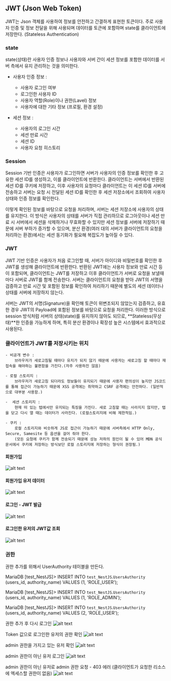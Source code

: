 ## JWT (Json Web Token)
JWT는 Json 객체를 사용하여 정보를 안전하고 간결하게 표현한 토큰이다.
주로 사용자 인증 및 정보 전달을 위해 사용되며 데이터를 토큰에 포함하며 state를 클라이언트에 저장한다. (Stateless Authentication)

### state
state(상태)란 사용자 인증 정보나 사용자와 서버 간이 세션 정보를 포함한 데이터를 서버 측에서 유지 관리하는 것을 의미한다.

- 사용자 인증 정보 : 
    - 사용자 로그인 여부
    - 로그인한 사용자 ID
    - 사용자 역할(Role)이나 권한(Lavel) 정보
    - 사용자에 대한 기타 정보 (프로필, 환경 설정)

- 세션 정보 : 
    - 사용자의 로그인 시간
    - 세션 만료 시간
    - 세션 ID
    - 사용자 요청 히스토리

### Session
Session 기반 인증은 사용자가 로그인하면 서버가 사용자의 인증 정보를 확인한 후 고유한 세션 ID를 생성하고, 이를 클라이언트에 반환한다. 
클라이언트는 서버에서 반환된 세션 ID를 쿠키에 저장하고, 이후 사용자의 요청마다 클라이언트는 이 세션 ID를 서버에 전송하고 서버는 요청 시 전달된 세션 ID를 확인한 후 
세션 저장소에서 조회하여 사용자 상태와 인증 정보를 확인한다.

이렇게 확인된 정보를 바탕으로 요청을 처리하며, 서버는 세션 저장소에 사용자의 상태를 유지한다. 이 방식은 사용자의 상태를 서버가 직접 관리하므로
로그아웃이나 세션 만료 시 서버에서 세션을 삭제하거나 무효화할 수 있지만 세션 정보를 서버에 저장하기 때문에 서버 부하가 증가할 수 있으며, 
분산 환경(여러 대의 서버가 클라이언트의 요청을 처리하는 환경)에서는 세션 동기화가 필요해 복잡도가 높아질 수 있다.


### JWT
JWT 기반 인증은 사용자가 처음 로그인할 때, 서버가 아이디와 비밀번호를 확인한 후 JWT를 생성해 클라이언트에 반환한다. 
반환된 JWT에는 사용자 정보와 만료 시간 등이 포함되며, 클라이언트는 JWT를 저장하고 이후 클라이언트가 서버로 요청을 보낼때 마다 서버로 JWT를 함께 전송한다. 
서버는 클라이언트의 요청을 받아 JWT의 서명을 검증하고 만료 시간 및 포함된 정보를 확인하여 처리하기 때문에 별도의 세션 데이터나 상태를 서버에 저장하지 않는다.

서버는 JWT의 서명(Signature)을 확인해 토큰이 위변조되지 않았는지 검증하고, 유효한 경우 JWT의 Payload에 포함된 정보를 바탕으로 요청을 처리한다. 
이러한 방식으로 session 방식처럼 서버의 상태(state)를 유지하지 않아도 되므로, **Stateless(무상태)**한 인증을 가능하게 하며, 특히 분산 환경이나 확장성 높은 시스템에서 효과적으로 사용된다.

### 클라이언트가 JWT를 저장시키는 위치 
    - 비공개 변수 : 
        브라우저가 새로고침될 때마다 유지가 되지 않기 때문에 사용자는 새로고침 할 때마다 재접속을 해야하는 불편함을 가진다.(자주 사용하진 않음)
    
    - 로컬 스토리지 : 
        브라우저가 새로고침 되더라도 정보들이 유지되기 때문에 사용자 편의성이 높지만 JS코드를 통해 접근이 가능하기 때문에 XSS 공격에는 취약하고 CSRF 공격에는 안전하다. (일반적으로 대부분 사용함.)
    
    -  세션 스토리지 : 
        현재 떠 있는 텝에서만 유지되는 특징을 가진다. 새로 고침할 때는 사라지지 않지만, 탭을 닫고 다시 열 때는 데이터가 사라진다. (로컬스토리지에 비해 제한적임.)
    
    - 쿠키 : 
        로컬 스토리지와 비슷하게 JS로 접근이 가능하기 때문에 서버측에서 HTTP Only, Secure, Samesite 등 옵션을 걸어 줘야 한다.
        (모든 요청에 쿠키가 함께 전송되기 때문에 성능 저하의 원인이 될 수 있어 MDN 공식 문서에서 쿠키에 저장하는 방식보단 로컬 스토리지에 저장하는 형식이 권장됨.)

#### 회원가입
![alt text](./Project.img/register.png)

#### 회원가입 유저 데이터 
![alt text](./Project.img/insert_data.png)

#### 로그인 - JWT 발급
![alt text](./Project.img/lojin_JWT.png)

#### 로그인한 유저의 JWT값 조회 
![alt text](./Project.img/result_JWT.png)


### 권한
권한 추가를 위해서 UserAuthority 테이블을 만든다.

MariaDB [test_NestJS]> INSERT INTO `test_NestJS`.`UsersAuthority` (users_id, authority_name) VALUES (1, 'ROLE_USER');

MariaDB [test_NestJS]> INSERT INTO `test_NestJS`.`UsersAuthority` (users_id, authority_name) VALUES (1, 'ROLE_ADMIN');

MariaDB [test_NestJS]> INSERT INTO `test_NestJS`.`UsersAuthority` (users_id, authority_name) VALUES (2, 'ROLE_USER');

권한 추가 후 다시 로그인
![alt text](./Project.img/JWT_Authority_login.png)

Token 값으로 로그인한 유저의 권한 확인
![alt text](./Project.img/JWT_Authority.png)

admin 권한을 가지고 있는 유저 확인
![alt text](./Project.img/adminUser.png)

admin 권한이 아닌 유저 로그인
![alt text](./Project.img/roleUser.png)

admin 권한이 아닌 유저로 admin 권한 요청 - 403 에러 (클라이언트가 요청한 리소스에 엑세스할 권한이 없음)
![alt text](./Project.img/roleUser_adminResult.png)